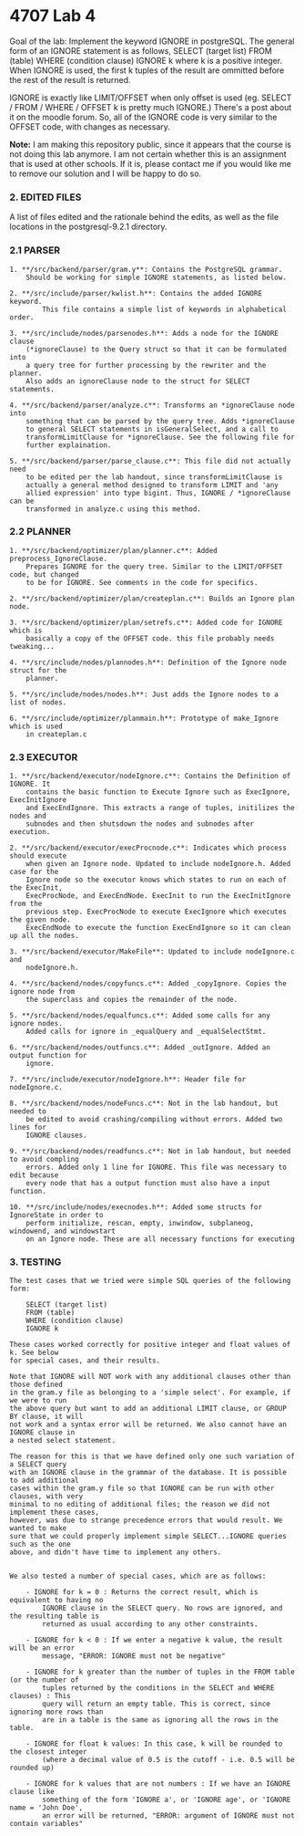 4707 Lab 4
==========

Goal of the lab: Implement the keyword IGNORE in postgreSQL. The general form of an IGNORE statement is as follows,
		SELECT (target list)
		FROM (table)
		WHERE (condition clause)
		IGNORE k
where k is a positive integer. When IGNORE is used, the first k tuples of the result are ommitted before the rest of the result is returned. 

IGNORE is exactly like LIMIT/OFFSET when only offset is used (eg. SELECT / FROM / WHERE / OFFSET k is pretty much IGNORE.) There's a post about it on the moodle forum. So, all of the IGNORE code is very similar to the OFFSET
code, with changes as necessary. 
    
<strong>Note:</strong> I am making this repository public, since it appears that the course is not doing this lab anymore. I am 	not certain whether this is an assignment that is used at other schools. If it is, please contact me if you would like 	me to remove our solution and I will be happy to do so.

### 2. EDITED FILES

A list of files edited and the rationale behind the edits, as well as the file locations in the postgresql-9.2.1 directory.

### 2.1 PARSER

	1. **/src/backend/parser/gram.y**: Contains the PostgreSQL grammar.
		Should be working for simple IGNORE statements, as listed below.
	
	2. **/src/include/parser/kwlist.h**: Contains the added IGNORE keyword.
    		This file contains a simple list of keywords in alphabetical order.
	
	3. **/src/include/nodes/parsenodes.h**: Adds a node for the IGNORE clause 
		(*ignoreClause) to the Query struct so that it can be formulated into 
		a query tree for further processing by the rewriter and the planner. 
		Also adds an ignoreClause node to the struct for SELECT statements.
	
	4. **/src/backend/parser/analyze.c**: Transforms an *ignoreClause node into 
		something that can be parsed by the query tree. Adds *ignoreClause 
    	to general SELECT statements in isGeneralSelect, and a call to
    	transformLimitClause for *ignoreClause. See the following file for 
    	further explaination. 

	5. **/src/backend/parser/parse_clause.c**: This file did not actually need 
		to be edited per the lab handout, since transformLimitClause is 
		actually a general method designed to transform LIMIT and 'any 
		allied expression' into type bigint. Thus, IGNORE / *ignoreClause can be 
		transformed in analyze.c using this method.
	
### 2.2 PLANNER

	1. **/src/backend/optimizer/plan/planner.c**: Added preprocess_IgnoreClause. 
		Prepares IGNORE for the query tree. Similar to the LIMIT/OFFSET code, but changed
		to be for IGNORE. See comments in the code for specifics.

	2. **/src/backend/optimizer/plan/createplan.c**: Builds an Ignore plan node.

	3. **/src/backend/optimizer/plan/setrefs.c**: Added code for IGNORE which is 
		basically a copy of the OFFSET code. this file probably needs tweaking...

	4. **/src/include/nodes/plannodes.h**: Definition of the Ignore node struct for the 
    	planner.

	5. **/src/include/nodes/nodes.h**: Just adds the Ignore nodes to a list of nodes.

	6. **/src/include/optimizer/planmain.h**: Prototype of make_Ignore which is used 
		in createplan.c

### 2.3 EXECUTOR

	1. **/src/backend/executor/nodeIgnore.c**: Contains the Definition of IGNORE. It 
		contains the basic function to Execute Ignore such as ExecIgnore, ExecInitIgnore 
		and ExecEndIgnore. This extracts a range of tuples, initilizes the nodes and 
		subnodes and then shutsdown the nodes and subnodes after execution. 

	2. **/src/backend/executor/execProcnode.c**: Indicates which process should execute 
		when given an Ignore node. Updated to include nodeIgnore.h. Added case for the 
		Ignore node so the executor knows which states to run on each of the ExecInit, 
		ExecProcNode, and ExecEndNode. ExecInit to run the ExecInitIgnore from the 
		previous step. ExecProcNode to execute ExecIgnore which executes the given node. 
		ExecEndNode to execute the function ExecEndIgnore so it can clean up all the nodes.

	3. **/src/backend/executor/MakeFile**: Updated to include nodeIgnore.c and 
		nodeIgnore.h.

	4. **/src/backend/nodes/copyfuncs.c**: Added _copyIgnore. Copies the ignore node from 
		the superclass and copies the remainder of the node. 

	5. **/src/backend/nodes/equalfuncs.c**: Added some calls for any ignore nodes. 
		Added calls for ignore in _equalQuery and _equalSelectStmt.  

	6. **/src/backend/nodes/outfuncs.c**: Added _outIgnore. Added an output function for 
		ignore. 

	7. **/src/include/executor/nodeIgnore.h**: Header file for nodeIgnore.c.

	8. **/src/backend/nodes/nodeFuncs.c**: Not in the lab handout, but needed to 
		be edited to avoid crashing/compiling without errors. Added two lines for 
		IGNORE clauses. 

	9. **/src/backend/nodes/readfuncs.c**: Not in lab handout, but needed to avoid compling 
		errors. Added only 1 line for IGNORE. This file was necessary to edit because 
		every node that has a output function must also have a input function. 

	10. **/src/include/nodes/execnodes.h**: Added some structs for IgnoreState in order to 
		perform initialize, rescan, empty, inwindow, subplaneog, windowend, and windowstart
		on an Ignore node. These are all necessary functions for executing  


### 3. TESTING

	The test cases that we tried were simple SQL queries of the following form:

		SELECT (target list)
		FROM (table)
		WHERE (condition clause)
		IGNORE k

	These cases worked correctly for positive integer and float values of k. See below 
	for special cases, and their results. 

	Note that IGNORE will NOT work with any additional clauses other than those defined 
	in the gram.y file as belonging to a 'simple select'. For example, if we were to run
	the above query but want to add an additional LIMIT clause, or GROUP BY clause, it will
	not work and a syntax error will be returned. We also cannot have an IGNORE clause in
	a nested select statement.

	The reason for this is that we have defined only one such variation of a SELECT query 
	with an IGNORE clause in the grammar of the database. It is possible to add additional 
	cases within the gram.y file so that IGNORE can be run with other clauses, with very 
	minimal to no editing of additional files; the reason we did not implement these cases, 
	however, was due to strange precedence errors that would result. We wanted to make 
	sure that we could properly implement simple SELECT...IGNORE queries such as the one 
	above, and didn't have time to implement any others.


	We also tested a number of special cases, which are as follows:

		- IGNORE for k = 0 : Returns the correct result, which is equivalent to having no
			IGNORE clause in the SELECT query. No rows are ignored, and the resulting table is 
			returned as usual according to any other constraints.

		- IGNORE for k < 0 : If we enter a negative k value, the result will be an error 
			message, "ERROR: IGNORE must not be negative"

		- IGNORE for k greater than the number of tuples in the FROM table (or the number of 
			tuples returned by the conditions in the SELECT and WHERE clauses) : This
			query will return an empty table. This is correct, since ignoring more rows than
			are in a table is the same as ignoring all the rows in the table.

		- IGNORE for float k values: In this case, k will be rounded to the closest integer
			(where a decimal value of 0.5 is the cutoff - i.e. 0.5 will be rounded up)

		- IGNORE for k values that are not numbers : If we have an IGNORE clause like 
			something of the form 'IGNORE a', or 'IGNORE age', or 'IGNORE name = 'John Doe', 
			an error will be returned, "ERROR: argument of IGNORE must not contain variables"



